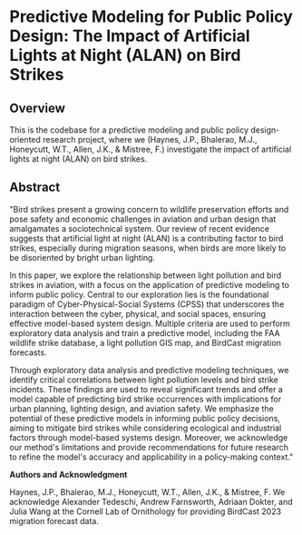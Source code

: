 # Predictive Modeling for Public Policy Design: The Impact of Artificial Lights at Night (ALAN) on Bird Strikes

## Overview

This is the codebase for a predictive modeling and public policy design-oriented research project, where we (Haynes, J.P., Bhalerao, M.J., Honeycutt, W.T., Allen, J.K., & Mistree, F.) investigate the impact of artificial lights at night (ALAN) on bird strikes.

## Abstract

"Bird strikes present a growing concern to wildlife preservation efforts and pose safety and economic challenges in aviation and urban design that amalgamates a sociotechnical system. Our review of recent evidence suggests that artificial light at night (ALAN) is a contributing factor to bird strikes, especially during migration seasons, when birds are more likely to be disoriented by bright urban lighting.

In this paper, we explore the relationship between light pollution and bird strikes in aviation, with a focus on the application of predictive modeling to inform public policy. Central to our exploration lies is the foundational paradigm of Cyber-Physical-Social Systems (CPSS) that underscores the interaction between the cyber, physical, and social spaces, ensuring effective model-based system design. Multiple criteria are used to perform exploratory data analysis and train a predictive model, including the FAA wildlife strike database, a light pollution GIS map, and BirdCast migration forecasts.

Through exploratory data analysis and predictive modeling techniques, we identify critical correlations between light pollution levels and bird strike incidents. These findings are used
to reveal significant trends and offer a model capable of predicting bird strike occurrences with implications for urban planning, lighting design, and aviation safety. We emphasize the potential of these predictive models in informing public policy decisions, aiming to mitigate bird strikes while considering ecological and industrial factors through model-based systems design. Moreover, we acknowledge our method's limitations and provide recommendations for future research to refine the model's accuracy and applicability in a policy-making context."

**Authors and Acknowledgment**

Haynes, J.P., Bhalerao, M.J., Honeycutt, W.T., Allen, J.K., & Mistree, F. We acknowledge Alexander Tedeschi, Andrew Farnsworth, Adriaan Dokter, and Julia Wang at the Cornell Lab of Ornithology for providing BirdCast 2023 migration forecast data.

